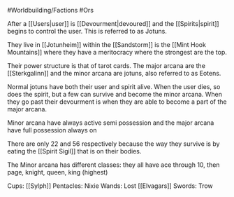 #Worldbuilding/Factions #Ors 

After a [[Users|user]] is [[Devourment|devoured]] and the [[Spirits|spirit]] begins to control the user. This is referred to as Jotuns.

They live in [[Jotunheim]] within the [[Sandstorm]] is the [[Mint Hook Mountains]] where they have a meritocracy where the strongest are the top.

Their power structure is that of tarot cards. The major arcana are the [[Sterkgalinn]] and the minor arcana are jotuns, also referred to as Eotens.

Normal jotuns have both their user and spirit alive. When the user dies, so does the spirit, but a few can survive and become the minor arcana. When they go past their devourment is when they are able to become a part of the major arcana. 

Minor arcana have always active semi possession and the major arcana have full possession always on

There are only 22 and 56 respectively because the way they survive is by eating the [[Spirit Sigil]] that is on their bodies.

The Minor arcana has different classes: they all have ace through 10, then page, knight, queen, king (highest)

Cups:
[[Sylph]]
Pentacles: 
Nixie
Wands:
Lost [[Elvagars]]
Swords:
Trow
